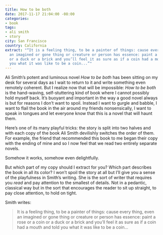 ```yaml
---
title: How to be both
date: 2017-11-17 21:04:00 -08:00
categories:
- book
tags:
- ali smith
- story
city: San Francisco
country: California
extract: "“It is a feeling thing, to be a painter of things: cause every thing, even
  an imagined or gone thing or creature or person has essence: paint a rose or a coin
  or a duck or a brick and you’ll feel it as sure as if a coin had a mouth and told
  you what it was like to be a coin...”"
---
```


Ali Smith’s potent and luminous novel *How to be both* has been sitting on my desk for several days as I wait to return to it and write something even remotely coherent. But I realize now that will be impossible: *How to be both* is the hand-waving, self-stuttering kind of book where I cannot possibly hold myself back. It’s buoyant and important in the way a good novel always is but for reasons I don’t want to spoil. Instead I want to gurgle and babble, I want to flail the book in the air around my friends nonsensically, I want to speak in tongues and let everyone know that this is a novel that will haunt them. 

Here’s one of its many playful tricks: the story is split into two halves and with each copy of the book Ali Smith devilishly switches the order of them. For example, the friend that recommended this book to me began their copy with the ending of mine and so I now feel that we read two entirely separate novels.

Somehow it works, somehow even delightfully.

But which part of my copy should I extract for you? Which part describes the book in all its color? I won’t spoil the story at all but I’ll give you a sense of the playfulness in Smith’s writing. She is the sort of writer that requires you *read* and pay attention to the smallest of details. Not in a pedantic, classical way but in the sort that encourages the reader to sit up straight, to pay close attention, to hold on tight. 

Smith writes:

> It is a feeling thing, to be a painter of things: cause every thing, even an imagined or gone thing or creature or person has essence: paint a rose or a coin or a duck or a brick and you’ll feel it as sure as if a coin had a mouth and told you what it was like to be a coin...

